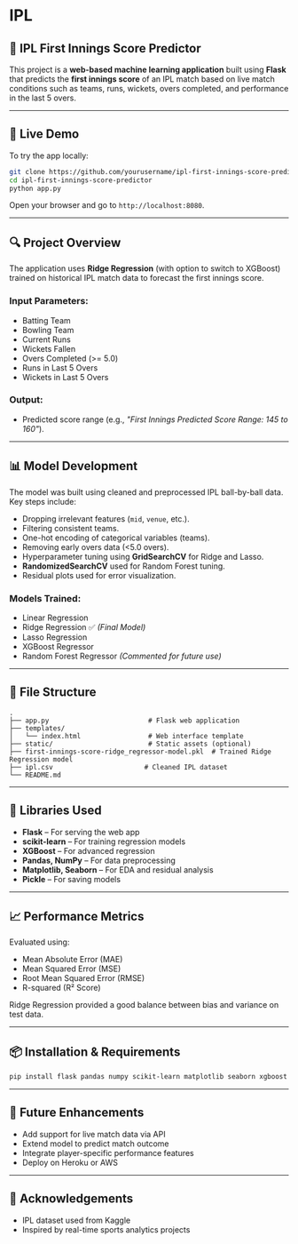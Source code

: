 # IPL

## 🏏 IPL First Innings Score Predictor

This project is a **web-based machine learning application** built using **Flask** that predicts the **first innings score** of an IPL match based on live match conditions such as teams, runs, wickets, overs completed, and performance in the last 5 overs.

---

## 🚀 Live Demo

To try the app locally:
```bash
git clone https://github.com/yourusername/ipl-first-innings-score-predictor.git
cd ipl-first-innings-score-predictor
python app.py
````

Open your browser and go to `http://localhost:8080`.

---

## 🔍 Project Overview

The application uses **Ridge Regression** (with option to switch to XGBoost) trained on historical IPL match data to forecast the first innings score.

### Input Parameters:

* Batting Team
* Bowling Team
* Current Runs
* Wickets Fallen
* Overs Completed (>= 5.0)
* Runs in Last 5 Overs
* Wickets in Last 5 Overs

### Output:

* Predicted score range (e.g., *"First Innings Predicted Score Range: 145 to 160"*).

---

## 📊 Model Development

The model was built using cleaned and preprocessed IPL ball-by-ball data. Key steps include:

* Dropping irrelevant features (`mid`, `venue`, etc.).
* Filtering consistent teams.
* One-hot encoding of categorical variables (teams).
* Removing early overs data (<5.0 overs).
* Hyperparameter tuning using **GridSearchCV** for Ridge and Lasso.
* **RandomizedSearchCV** used for Random Forest tuning.
* Residual plots used for error visualization.

### Models Trained:

* Linear Regression
* Ridge Regression ✅ *(Final Model)*
* Lasso Regression
* XGBoost Regressor
* Random Forest Regressor *(Commented for future use)*

---

## 📁 File Structure

```
.
├── app.py                         # Flask web application
├── templates/
│   └── index.html                 # Web interface template
├── static/                        # Static assets (optional)
├── first-innings-score-ridge_regressor-model.pkl  # Trained Ridge Regression model
├── ipl.csv                       # Cleaned IPL dataset
└── README.md
```

---

## 🧠 Libraries Used

* **Flask** – For serving the web app
* **scikit-learn** – For training regression models
* **XGBoost** – For advanced regression
* **Pandas, NumPy** – For data preprocessing
* **Matplotlib, Seaborn** – For EDA and residual analysis
* **Pickle** – For saving models

---

## 📈 Performance Metrics

Evaluated using:

* Mean Absolute Error (MAE)
* Mean Squared Error (MSE)
* Root Mean Squared Error (RMSE)
* R-squared (R² Score)

Ridge Regression provided a good balance between bias and variance on test data.

---

## 📦 Installation & Requirements

```bash
pip install flask pandas numpy scikit-learn matplotlib seaborn xgboost
```

---

## 📌 Future Enhancements

* Add support for live match data via API
* Extend model to predict match outcome
* Integrate player-specific performance features
* Deploy on Heroku or AWS

---

## 🙌 Acknowledgements

* IPL dataset used from Kaggle
* Inspired by real-time sports analytics projects
